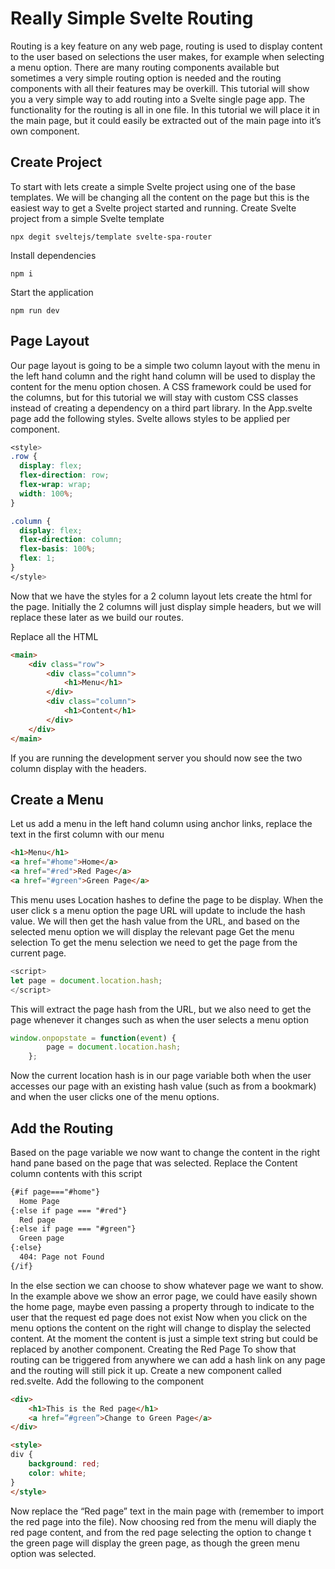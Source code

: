 # Really Simple Svelte Routing

Routing is a key feature on any web page, routing is used to display content to the user based on selections the user makes, for example when selecting a menu option. There are many routing components available but sometimes a very simple routing option is needed and the routing components with all their features may be overkill.
This tutorial will show you a very simple way to add routing into a Svelte single page app. The functionality for the routing is all in one file. In this tutorial we will place it in the main page, but it could easily be extracted out of the main page into it’s own component.

## Create Project

To start with lets create a simple Svelte project using one of the base templates. We will be changing all the content on the page but this is the easiest way to get a Svelte project started and running. 
Create Svelte project from a simple Svelte template
```
npx degit sveltejs/template svelte-spa-router   
```

Install dependencies
```
npm i
```

Start the application
```
npm run dev
```

## Page Layout
Our page layout is going to be a simple two column layout with the menu in the left hand column and the right hand column will be used to display the content for the menu option chosen. A CSS framework could be used for the columns, but for this tutorial we will stay with custom CSS classes instead of creating a dependency on a third part library.
In the App.svelte page add the following styles. Svelte allows styles to be applied per component.

```css
<style>
.row {
  display: flex;
  flex-direction: row;
  flex-wrap: wrap;
  width: 100%;
}

.column {
  display: flex;
  flex-direction: column;
  flex-basis: 100%;
  flex: 1;
}
</style>
```

Now that we have the styles for a 2 column layout lets create the html for the page. Initially the 2 columns will just display simple headers, but we will replace these later as we build our routes.

Replace all the HTML 
```html
<main>
    <div class="row">
        <div class="column">
            <h1>Menu</h1>
        </div>
        <div class="column">
            <h1>Content</h1>
        </div>
    </div>
</main>
```

If you are running the development server you should now see the two column display with the headers.

## Create a Menu
Let us add a menu in the left hand column using anchor links, replace the text in the first column with our menu
```html
<h1>Menu</h1>
<a href="#home">Home</a>
<a href="#red">Red Page</a>
<a href="#green">Green Page</a>
```

This menu uses Location hashes to define the page to be display. When the user click s a menu option the page URL will update to include the hash value. We will then get the hash value from the URL, and based on the selected menu option we will display the relevant page
Get the menu selection
To get the menu selection we need to get the page from the current page.
```javascript
<script>
let page = document.location.hash;
</script>
```

This will extract the page hash from the URL, but we also need to get the page whenever it changes such as when the user selects a menu option
```javascript
window.onpopstate = function(event) {
        page = document.location.hash;
    };
```

Now the current location hash is in our page variable both when the user accesses our page with an existing hash value (such as from a bookmark) and when the user clicks one of the menu options.

##  Add the Routing
Based on the page variable we now want to change the content in the right hand pane based on the page that was selected. Replace the Content column contents with this script

```html
{#if page==="#home"}
  Home Page
{:else if page === "#red"}
  Red page
{:else if page === "#green"}
  Green page
{:else}
  404: Page not Found
{/if}
```            

In the else section we can choose to show whatever page we want to show. In the example above we show an error page, we could have easily shown the home page, maybe even passing a property through to indicate to the user that the request ed page does not exist
Now when you click on the menu options the content on the right will change to display the selected content. At the moment the content is just a simple text string but could be replaced by another component.
Creating the Red Page
To show that routing can be triggered from anywhere we can add a hash link on any page and the routing will still pick it up.
Create a new component called red.svelte. Add the following to the component

```html
<div>
    <h1>This is the Red page</h1>
    <a href=”#green”>Change to Green Page</a>
</div>

<style>
div {
    background: red;
    color: white;
}
</style>
```

Now replace the “Red page” text in the main page with <Red /> (remember to import the red page into the file).
Now choosing red from the menu will diaply the red page content, and from the red page selecting the option to change t the green page will display the green page, as though the green menu option was selected.
